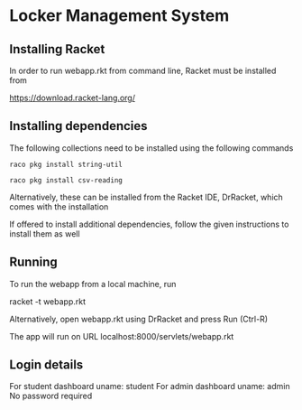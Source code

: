 # Locker Management System

## Installing Racket
In order to run webapp.rkt from command line, Racket must be installed from

https://download.racket-lang.org/

## Installing dependencies
The following collections need to be installed using the following commands

  `raco pkg install string-util`

  `raco pkg install csv-reading`

Alternatively, these can be installed from the Racket IDE, DrRacket, which comes with the installation

If offered to install additional dependencies, follow the given instructions to install them as well

## Running
To run the webapp from a local machine, run

racket -t webapp.rkt

Alternatively, open webapp.rkt using DrRacket and press Run (Ctrl-R)

The app will run on URL localhost:8000/servlets/webapp.rkt

## Login details
For student dashboard uname: student
For admin dashboard uname: admin
No password required
